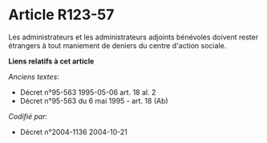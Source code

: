 # Article R123-57

Les administrateurs et les administrateurs adjoints bénévoles doivent rester étrangers à tout maniement de deniers du centre
d'action sociale.

**Liens relatifs à cet article**

_Anciens textes_:

  - Décret n°95-563 1995-05-06 art. 18 al. 2
  - Décret n°95-563 du 6 mai 1995 - art. 18 (Ab)

_Codifié par_:

  - Décret n°2004-1136 2004-10-21
